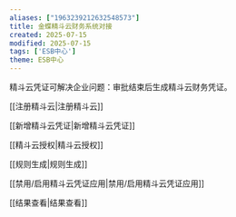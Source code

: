 ```yaml
---
aliases: ["1963239212632548573"]
title: 金蝶精斗云财务系统对接
created: 2025-07-15
modified: 2025-07-15
tags: ['ESB中心']
theme: ESB中心
---
```


精斗云凭证可解决企业问题：审批结束后生成精斗云财务凭证。

[[注册精斗云|注册精斗云]]

[[新增精斗云凭证|新增精斗云凭证]]

[[精斗云授权|精斗云授权]]

[[规则生成|规则生成]]

[[禁用/启用精斗云凭证应用|禁用/启用精斗云凭证应用]]

[[结果查看|结果查看]]
